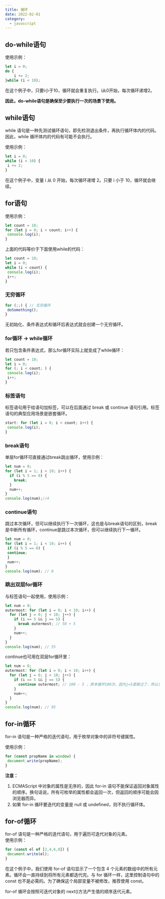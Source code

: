 ```yaml
---
title: 循环
date: 2022-02-01
category:
  - javascript
---
```


<!-- more -->

## do-while语句

使用示例：
```js
let i = 0;
do {
    i += 2;
}while (i < 10);
```
在这个例子中，只要i小于10，循环就会重复执行。i从0开始，每次循环递增2。

**因此，do-while语句是确保至少要执行一次的场景下使用。**


## while语句
while 语句是一种先测试循环语句，即先检测退出条件，再执行循环体内的代码。因此，while 循环体内的代码有可能不会执行。

使用示例：
```js
let i = 0;
while (i < 10) {
 i += 2;
} 
```
在这个例子中，变量 i 从 0 开始，每次循环递增 2。只要 i 小于 10，循环就会继续。

## for语句
使用示例：
```js
let count = 10;
for (let i = 0; i < count; i++) {
 console.log(i);
} 
```

上面的代码等价于下面使用while的代码：
```js
let count = 10;
let i = 0;
while (i < count) {
 console.log(i);
 i++;
}
```

### 无穷循环
```js
for (;;) { // 无穷循环
 doSomething();
} 
```
无初始化、条件表达式和循环后表达式就会创建一个无穷循环。

### for循环 -> while循环
若只包含条件表达式，那么for循环实际上就变成了while循环：
```js
let count = 10;
let i = 0;
for (; i < count; ) {
 console.log(i);
 i++;
}
```

### 标签语句
标签语句用于给语句加标签，可以在后面通过 break 或 continue 语句引用。标签语句的典型应用场景是嵌套循环。

```js
start: for (let i = 0; i < count; i++) {
 console.log(i);
}
```

### break语句
单层for循环可直接通过break跳出循环，使用示例：
```js
let num = 0;
for (let i = 1; i < 10; i++) {
  if (i % 5 == 0) {
    break;
  }
  num++;
}
console.log(num);//4
```

### continue语句
跳过本次循环，但可以继续执行下一次循环，这也是与break语句的区别，break是中断所有循环，continue是跳过本次循环，但可以继续执行下一循环。
```js
let num = 0;
for (let i = 1; i < 10; i++) {
 if (i % 5 == 0) {
 continue;
 }
 num++;
}
console.log(num); // 8 
```

### 跳出双层for循环
与标签语句一起使用，使用示例：
```js
let num = 0;
outermost: for (let i = 0; i < 10; i++) {
  for (let j = 0; j < 10; j++) {
    if (i == 5 && j == 5) {
      break outermost; // 50 + 5
    }
    num++;
  }
}
console.log(num); // 55
```

continue也可用在双层for循环里：
```js
let num = 0;
outermost: for (let i = 0; i < 10; i++) {
  for (let j = 0; j < 10; j++) {
    if (i == 5 && j == 5) {
      continue outermost; // 100 - 5 ，原本循环100次，因为j=5是跳过了，所以当i=5时，j=5~9都是没有进行循环的，少了5次
    }
    num++;
  }
}
console.log(num); // 95
```


## for-in循环
for-in 语句是一种严格的迭代语句，用于枚举对象中的非符号键属性。

使用示例：
```js
for (const propName in window) {
 document.write(propName);
}
```

**注意：**
1. ECMAScript 中对象的属性是无序的，因此 for-in 语句不能保证返回对象属性的顺序。换句话说，所有可枚举的属性都会返回一次，但返回的顺序可能会因浏览器而异。
2. 如果 for-in 循环要迭代的变量是 null 或 undefined，则不执行循环体。

## for-of循环
for-of 语句是一种严格的迭代语句，用于遍历可迭代对象的元素。  
使用示例：
```js
for (const el of [2,4,6,8]) {
 document.write(el);
} 
```
在这个例子中，我们使用 for-of 语句显示了一个包含 4 个元素的数组中的所有元素。循环会一直持续到将所有元素都迭代完。与 for 循环一样，这里控制语句中的 const 也不是必需的。为了确保这个局部变量不被修改，推荐使用 const。

for-of 循环会按照可迭代对象的 next()方法产生值的顺序迭代元素。